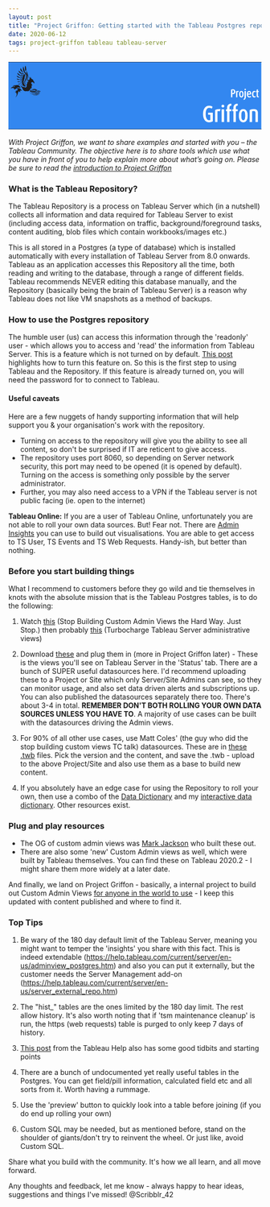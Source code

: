 ```yaml
---
layout: post
title: "Project Griffon: Getting started with the Tableau Postgres repository"
date: 2020-06-12
tags: project-griffon tableau tableau-server
---
```


![Project Griffon logo on blue background](/assets/project-griffon.png)

_With Project Griffon, we want to share examples and started with you – the Tableau Community. The objective here is to share tools which use what you have in front of you to help explain more about what’s going on. Please be sure to read the [introduction to Project Griffon](https://www.theinformationlab.co.uk/2018/10/30/introducing-project-griffon/)_


### What is the Tableau Repository?

The Tableau Repository is a process on Tableau Server which (in a nutshell) collects all information and data required for Tableau Server to exist (including access data, information on traffic, background/foreground tasks, content auditing, blob files which contain workbooks/images etc.)

This is all stored in a Postgres (a type of database) which is installed automatically with every installation of Tableau Server from 8.0 onwards. Tableau as an application accesses this Repository all the time, both reading and writing to the database, through a range of different fields. Tableau recommends NEVER editing this database manually, and the Repository (basically being the brain of Tableau Server) is a reason why Tableau does not like VM snapshots as a method of backups.


### How to use the Postgres repository

The humble user (us) can access this information through the 'readonly' user - which allows you to access and 'read' the information from Tableau Server. This is a feature which is not turned on by default. [This post](https://help.tableau.com/current/server/en-us/perf_collect_server_repo.htm) highlights how to turn this feature on. So this is the first step to using Tableau and the Repository. If this feature is already turned on, you will need the password for to connect to Tableau.

#### Useful caveats
Here are a few nuggets of handy supporting information that will help support you & your organisation's work with the repository.
- Turning on access to the repository will give you the ability to see all content, so don't be surprised if IT are reticent to give access.
- The repository uses port 8060, so depending on Server network security, this port may need to be opened (it is opened by default). Turning on the access is something only possible by the server administrator. 
- Further, you may also need access to a VPN if the Tableau server is not public facing (ie. open to the internet)

**Tableau Online:**
If you are a user of Tableau Online, unfortunately you are not able to roll your own data sources. But! Fear not. 
There are [Admin Insights](https://help.tableau.com/current/online/en-us/adminview_insights_manage.htm) you can use to build out visualisations. You are able to get access to TS User, TS Events and TS Web Requests. Handy-ish, but better than nothing.


### Before you start building things

What I recommend to customers before they go wild and tie themselves in knots with the absolute mission that is the Tableau Postgres tables, is to do the following:

1. Watch [this](https://www.youtube.com/watch?v=ZJIu89QzTy0) (Stop Building Custom Admin Views the Hard Way. Just Stop.) then probably [this](https://www.youtube.com/watch?v=zSZI4ipqT_k) (Turbocharge Tableau Server administrative views)

2. Download [these](https://www.theinformationlab.co.uk/2019/03/14/project-griffon-admin-views-from-tableau-server/) and plug them in (more in Project Griffon later) - These is the views you'll see on Tableau Server in the 'Status' tab. There are a bunch of SUPER useful datasources here. I'd recommend uploading these to a Project or Site which only Server/Site Admins can see, so they can monitor usage, and also set data driven alerts and subscriptions up. You can also published the datasources separately there too. There's about 3-4 in total. **REMEMBER DON'T BOTH ROLLING YOUR OWN DATA SOURCES UNLESS YOU HAVE TO**. A majority of use cases can be built with the datasources driving the Admin views.

3. For 90% of all other use cases, use Matt Coles' (the guy who did the stop building custom views TC talk) datasources. These are in [these .twb](https://github.com/tableau/community-tableau-server-insights) files. Pick the version and the content, and save the .twb - upload to the above Project/Site and also use them as a base to build new content.

4. If you absolutely have an edge case for using the Repository to roll your own, then use a combo of the [Data Dictionary](https://github.com/tableau/tableau-data-dictionary) and my [interactive data dictionary](https://public.tableau.com/profile/scribblr.42#!/vizhome/PostgresDirectory/PostgresChangesDirectory). Other resources exist.


### Plug and play resources

- The OG of custom admin views was [Mark Jackson](https://ugamarkj.blogspot.com/2014/08/custom-tableau-server-admin-views.html) who built these out.
- There are also some 'new' Custom Admin views as well, which were built by Tableau themselves. You can find these on Tableau 2020.2 - I might share them more widely at a later date.

And finally, we land on Project Griffon - basically, a internal project to build out Custom Admin Views [for anyone in the world to use](https://community.tableau.com/docs/DOC-22175) - I keep this updated with content published and where to find it.


### Top Tips

1. Be wary of the 180 day default limit of the Tableau Server, meaning you might want to temper the 'insights' you share with this fact. This is indeed extendable (https://help.tableau.com/current/server/en-us/adminview_postgres.htm) and also you can put it externally, but the customer needs the Server Management add-on (https://help.tableau.com/current/server/en-us/server_external_repo.htm)

2. The "hist_" tables are the ones limited by the 180 day limit. The rest allow history. It's also worth noting that if 'tsm maintenance cleanup' is run, the https (web requests) table is purged to only keep 7 days of history.

3. [This post](https://help.tableau.com/current/server/en-us/adminview_postgres.htm) from the Tableau Help also has some good tidbits and starting points

4. There are a bunch of undocumented yet really useful tables in the Postgres. You can get field/pill information, calculated field etc and all sorts from it. Worth having a rummage.

5. Use the 'preview' button to quickly look into a table before joining (if you do end up rolling your own)

6. Custom SQL may be needed, but as mentioned before, stand on the shoulder of giants/don't try to reinvent the wheel. Or just like, avoid Custom SQL.


Share what you build with the community. It's how we all learn, and all move forward.

Any thoughts and feedback, let me know - always happy to hear ideas, suggestions and things I've missed! @Scribblr_42
